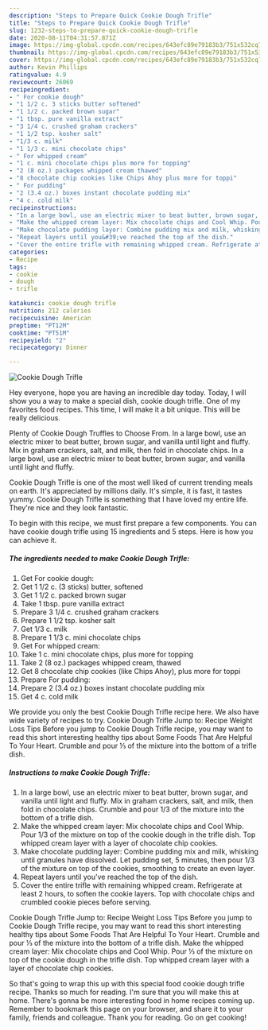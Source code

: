 ```yaml
---
description: "Steps to Prepare Quick Cookie Dough Trifle"
title: "Steps to Prepare Quick Cookie Dough Trifle"
slug: 1232-steps-to-prepare-quick-cookie-dough-trifle
date: 2020-08-11T04:31:57.871Z
image: https://img-global.cpcdn.com/recipes/643efc89e79183b3/751x532cq70/cookie-dough-trifle-recipe-main-photo.jpg
thumbnail: https://img-global.cpcdn.com/recipes/643efc89e79183b3/751x532cq70/cookie-dough-trifle-recipe-main-photo.jpg
cover: https://img-global.cpcdn.com/recipes/643efc89e79183b3/751x532cq70/cookie-dough-trifle-recipe-main-photo.jpg
author: Kevin Phillips
ratingvalue: 4.9
reviewcount: 26069
recipeingredient:
- " For cookie dough"
- "1 1/2 c. 3 sticks butter softened"
- "1 1/2 c. packed brown sugar"
- "1 tbsp. pure vanilla extract"
- "3 1/4 c. crushed graham crackers"
- "1 1/2 tsp. kosher salt"
- "1/3 c. milk"
- "1 1/3 c. mini chocolate chips"
- " For whipped cream"
- "1 c. mini chocolate chips plus more for topping"
- "2 (8 oz.) packages whipped cream thawed"
- "8 chocolate chip cookies like Chips Ahoy plus more for toppi"
- " For pudding"
- "2 (3.4 oz.) boxes instant chocolate pudding mix"
- "4 c. cold milk"
recipeinstructions:
- "In a large bowl, use an electric mixer to beat butter, brown sugar, and vanilla until light and fluffy. Mix in graham crackers, salt, and milk, then fold in chocolate chips. Crumble and pour 1/3 of the mixture into the bottom of a trifle dish."
- "Make the whipped cream layer: Mix chocolate chips and Cool Whip. Pour 1/3 of the mixture on top of the cookie dough in the trifle dish. Top whipped cream layer with a layer of chocolate chip cookies."
- "Make chocolate pudding layer: Combine pudding mix and milk, whisking until granules have dissolved. Let pudding set, 5 minutes, then pour 1/3 of the mixture on top of the cookies, smoothing to create an even layer."
- "Repeat layers until you&#39;ve reached the top of the dish."
- "Cover the entire trifle with remaining whipped cream. Refrigerate at least 2 hours, to soften the cookie layers. Top with chocolate chips and crumbled cookie pieces before serving."
categories:
- Recipe
tags:
- cookie
- dough
- trifle

katakunci: cookie dough trifle 
nutrition: 212 calories
recipecuisine: American
preptime: "PT12M"
cooktime: "PT51M"
recipeyield: "2"
recipecategory: Dinner

---
```



![Cookie Dough Trifle](https://img-global.cpcdn.com/recipes/643efc89e79183b3/751x532cq70/cookie-dough-trifle-recipe-main-photo.jpg)

Hey everyone, hope you are having an incredible day today. Today, I will show you a way to make a special dish, cookie dough trifle. One of my favorites food recipes. This time, I will make it a bit unique. This will be really delicious.

Plenty of Cookie Dough Truffles to Choose From. In a large bowl, use an electric mixer to beat butter, brown sugar, and vanilla until light and fluffy. Mix in graham crackers, salt, and milk, then fold in chocolate chips. In a large bowl, use an electric mixer to beat butter, brown sugar, and vanilla until light and fluffy.

Cookie Dough Trifle is one of the most well liked of current trending meals on earth. It's appreciated by millions daily. It's simple, it is fast, it tastes yummy. Cookie Dough Trifle is something that I have loved my entire life. They're nice and they look fantastic.


To begin with this recipe, we must first prepare a few components. You can have cookie dough trifle using 15 ingredients and 5 steps. Here is how you can achieve it.

<!--inarticleads1-->

##### The ingredients needed to make Cookie Dough Trifle:

1. Get  For cookie dough:
1. Get 1 1/2 c. (3 sticks) butter, softened
1. Get 1 1/2 c. packed brown sugar
1. Take 1 tbsp. pure vanilla extract
1. Prepare 3 1/4 c. crushed graham crackers
1. Prepare 1 1/2 tsp. kosher salt
1. Get 1/3 c. milk
1. Prepare 1 1/3 c. mini chocolate chips
1. Get  For whipped cream:
1. Take 1 c. mini chocolate chips, plus more for topping
1. Take 2 (8 oz.) packages whipped cream, thawed
1. Get 8 chocolate chip cookies (like Chips Ahoy), plus more for toppi
1. Prepare  For pudding:
1. Prepare 2 (3.4 oz.) boxes instant chocolate pudding mix
1. Get 4 c. cold milk


We provide you only the best Cookie Dough Trifle recipe here. We also have wide variety of recipes to try. Cookie Dough Trifle Jump to: Recipe Weight Loss Tips Before you jump to Cookie Dough Trifle recipe, you may want to read this short interesting healthy tips about Some Foods That Are Helpful To Your Heart. Crumble and pour ⅓ of the mixture into the bottom of a trifle dish. 

<!--inarticleads2-->

##### Instructions to make Cookie Dough Trifle:

1. In a large bowl, use an electric mixer to beat butter, brown sugar, and vanilla until light and fluffy. Mix in graham crackers, salt, and milk, then fold in chocolate chips. Crumble and pour 1/3 of the mixture into the bottom of a trifle dish.
1. Make the whipped cream layer: Mix chocolate chips and Cool Whip. Pour 1/3 of the mixture on top of the cookie dough in the trifle dish. Top whipped cream layer with a layer of chocolate chip cookies.
1. Make chocolate pudding layer: Combine pudding mix and milk, whisking until granules have dissolved. Let pudding set, 5 minutes, then pour 1/3 of the mixture on top of the cookies, smoothing to create an even layer.
1. Repeat layers until you&#39;ve reached the top of the dish.
1. Cover the entire trifle with remaining whipped cream. Refrigerate at least 2 hours, to soften the cookie layers. Top with chocolate chips and crumbled cookie pieces before serving.


Cookie Dough Trifle Jump to: Recipe Weight Loss Tips Before you jump to Cookie Dough Trifle recipe, you may want to read this short interesting healthy tips about Some Foods That Are Helpful To Your Heart. Crumble and pour ⅓ of the mixture into the bottom of a trifle dish. Make the whipped cream layer: Mix chocolate chips and Cool Whip. Pour ⅓ of the mixture on top of the cookie dough in the trifle dish. Top whipped cream layer with a layer of chocolate chip cookies. 

So that's going to wrap this up with this special food cookie dough trifle recipe. Thanks so much for reading. I'm sure that you will make this at home. There's gonna be more interesting food in home recipes coming up. Remember to bookmark this page on your browser, and share it to your family, friends and colleague. Thank you for reading. Go on get cooking!
